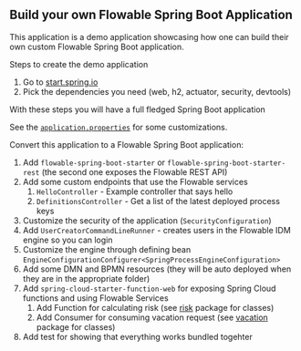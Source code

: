 ## Build your own Flowable Spring Boot Application

This application is a demo application showcasing how one can build their own custom Flowable Spring Boot application.


Steps to create the demo application 

1. Go to [start.spring.io](https://start.spring.io)
1. Pick the dependencies you need (web, h2, actuator, security, devtools)

With these steps you will have a full fledged Spring Boot application 

See the [`application.properties`](src/main/resources/application.properties) for some customizations.

Convert this application to a Flowable Spring Boot application:

1. Add `flowable-spring-boot-starter` or `flowable-spring-boot-starter-rest` (the second one exposes the Flowable REST API)
1. Add some custom endpoints that use the Flowable services
    1. `HelloController` - Example controller that says hello
    1. `DefinitionsController` - Get a list of the latest deployed process keys
1. Customize the security of the application (`SecurityConfiguration`)
1. Add `UserCreatorCommandLineRunner` - creates users in the Flowable IDM engine so you can login
1. Customize the engine through defining bean `EngineConfigurationConfigurer<SpringProcessEngineConfiguration>`
1. Add some DMN and BPMN resources (they will be auto deployed when they are in the appropriate folder)
1. Add `spring-cloud-starter-function-web` for exposing Spring Cloud functions and using Flowable Services
    1. Add Function for calculating risk (see [risk](src/main/java/com/example/demoflowfest/risk) package for classes)
    1. Add Consumer for consuming vacation request (see [vacation](src/main/java/com/example/demoflowfest/vacation) package for classes)
1. Add test for showing that everything works bundled togehter
